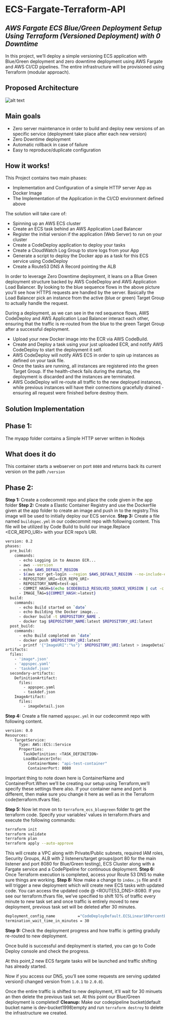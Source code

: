 # ECS-Fargate-Terraform-API

## _AWS Fargate ECS Blue/Green Deployment Setup Using Terraform (Versioned Deployment) with 0 Downtime_

In this project, we’ll deploy a simple versioning ECS application with Blue/Green deployment and zero downtime deployment using AWS Fargate and AWS CI/CD pipelines. The entire infrastructure will be provisioned using Terraform (modular approach).

## Proposed Architecture

![alt text](https://github.com/[username]/[reponame]/blob/[branch]/image.jpg?raw=true)

## Main goals
- Zero server maintenance in order to build and deploy new versions of an specific service (deployment take place after each new version)
- Zero Downtime deployment
- Automatic rollback in case of failure
- Easy to reproduce/duplicate configuration

## How it works!
This Project contains two main phases:
- Implementation and Configuration of a simple HTTP server App as Docker Image
- The Implementation of the Application in the CI/CD environment defined above

The solution will take care of:
- Spinning up an AWS ECS cluster
- Create an ECS task behind an AWS Application Load Balancer
- Register the initial version if the  application (Web Server) to run on your cluster
- Create a CodeDeploy application to deploy your tasks
- Create a CloudWatch Log Group to store logs from your App
- Generate a script to deploy the Docker app as a task for this ECS service using CodeDeploy
- Create a Route53 DNS A Record pointing the ALB

In order to leverage Zero Downtime deployment, it leans on a Blue Green deployment structure backed by AWS CodeDeploy and AWS Application Load Balancer. By looking to the blue sequence flows in the above picture you'll see how HTTPS requests are handled by the server. Basically the Load Balancer pick an instance from the active (blue or green) Target Group to actually handle the request.

During a deployment, as we can see in the red sequence flows, AWS CodeDeploy and AWS Application Load Balancer interact each other, ensuring that the traffic is re-routed from the blue to the green Target Group after a successful deployment.

- Upload your new Docker image into the ECR via AWS CodeBuild.
- Create and Deploy a task using your just uploaded ECR, and notify AWS CodeDeploy to start the deployment it self.
- AWS CodeDeploy will notify AWS ECS in order to spin up instances as defined on your task file.
- Once the tasks are running, all instances are registered into the green Target Group. If the health-check fails during the startup, the deployment is discarded and the instances are terminated.
- AWS CodeDeploy will re-route all traffic to the new deployed instances, while previous instances will have their connections gracefully drained - ensuring all request were finished before destroy them.

## Solution Implementation

## Phase 1:
The myapp folder contains a Simple HTTP server written in Nodejs
## What does it do
This container starts a webserver on port `8080` and returns back its current version on the path `/version`

## Phase 2:
**Step 1:** Create a codecommit repo and place the code given in the app folder
**Step 2:** Create a Elastic Container Registry and use the Dockerfile given at the app folder to create an image and push in to the registry.This image will be used to initially deploy our ECS service.
**Step 3:** Create a file named `buildspec.yml` in our codecommit repo with following content. This file will be utilized by Code Build to build our image.Replace <ECR_REPO_URI> with your ECR repo’s URI.

```sh
version: 0.2
phases:
  pre_build:
    commands:
      - echo Logging in to Amazon ECR...
      - aws --version
      - echo $AWS_DEFAULT_REGION
      - $(aws ecr get-login --region $AWS_DEFAULT_REGION --no-include-email)
      - REPOSITORY_URI=<ECR_REPO_URI>
      - REPOSITORY_NAME=test-api
      - COMMIT_HASH=$(echo $CODEBUILD_RESOLVED_SOURCE_VERSION | cut -c 1-7)
      - IMAGE_TAG=${COMMIT_HASH:=latest}
  build:
    commands:
      - echo Build started on `date`
      - echo Building the Docker image...
      - docker build -t $REPOSITORY_NAME .
      - docker tag $REPOSITORY_NAME:latest $REPOSITORY_URI:latest
  post_build:
    commands:
      - echo Build completed on `date`
      - docker push $REPOSITORY_URI:latest
      - printf '{"ImageURI":"%s"}' $REPOSITORY_URI:latest > imageDetail.json
artifacts:
  files:
    - 'image*.json'
    - 'appspec.yaml'
    - 'taskdef.json'
  secondary-artifacts:
    DefinitionArtifact:
      files:
        - appspec.yaml
        - taskdef.json
    ImageArtifact:
      files:
        - imageDetail.json
```
**Step 4:** Create a file named `appspec.yml` in our codecommit repo with following content.
```sh
version: 0.0
Resources:
  - TargetService:
      Type: AWS::ECS::Service
      Properties:
        TaskDefinition: <TASK_DEFINITION>
        LoadBalancerInfo:
          ContainerName: "api-test-container"
          ContainerPort: 8080
```
Important thing to note down here is ContainerName and ContainerPort.When we’ll be creating our setup using Terraform,we’ll specify these settings there also. If your container name and port is different, then make sure you change it here as well as in the Terraform code(terraform.tfvars file).

**Step 5:** Now let move on to `terraform_ecs_bluegreen` folder to get the terraform code. Specify your variables’ values in terraform.tfvars and execute the following commands:
```sh
terraform init
terraform validate
terraform plan
terraform apply --auto-approve
```
This will create a VPC along with Private/Public subnets, required IAM roles, Security Groups, ALB with 2 listeners/target groups(port 80 for the main listener and port 8080 for Blue/Green testing), ECS Cluster along with a Fargate service and a CodePipeline for continuous deployment.
**Step 6:** Once Terraform execution is completed, access your Route 53 DNS to make sure things are working.
**Step 8:** Now make a change to `index.js` file and it will trigger a new deployment which will create new ECS tasks with updated code. You can access the updated code @ <ROUTE53_DNS>:8080.
If you see our terraform.tfvars file, we’ve specified to shift 10% of traffic every minute to new task set and once traffic is entirely moved to new deployment, previous task set will be deleted after 30 minutes.
```sh
deployment_config_name          ="CodeDeployDefault.ECSLinear10PercentEvery1Minutes"
termination_wait_time_in_minutes = 30
```
**Step 9:** Check the deployment progress and how traffic is getting gradully re-routed to new deployment.

Once build is successful and deployment is started, you can go to Code Deploy console and check the progress.

At this point,2 new ECS fargate tasks will be launched and traffic shifting has already started.

Now if you access our DNS, you’ll see some requests are serving updated version(I changed version from `1.0.1` to `2.0.0`).

Once the entire traffic is shifted to new deployment, it’ll wait for 30 minuets an then delete the previous task set. At this point our Blue/Green deployment is completed!
**Cleanup:** Make our codepipeline bucket(default bucket name is dev-bucket1998)empty and run `terraform destroy` to delete the infrastructure we created.
